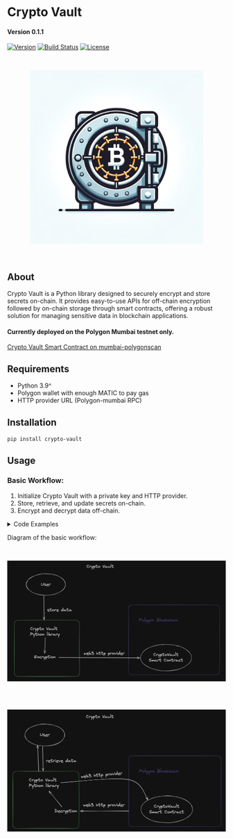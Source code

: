 # Crypto Vault
#### Version 0.1.1

[![Version](https://img.shields.io/badge/version-0.1.1-blue.svg)](https://github.com/yourusername/crypto-vault)
[![Build Status](https://img.shields.io/badge/build-passing-brightgreen.svg)]()
[![License](https://img.shields.io/badge/license-MIT-green.svg)](LICENSE)

<br/>
<p align="center">
<img src="./logo.webp" width="400" alt="crypto-vault">
</p>
<br/>

## About

Crypto Vault is a Python library designed to securely encrypt and store secrets on-chain. It provides easy-to-use APIs 
for off-chain encryption followed by on-chain storage through smart contracts, offering a robust solution for managing 
sensitive data in blockchain applications.

#### Currently deployed on the Polygon Mumbai testnet only.
[Crypto Vault Smart Contract on mumbai-polygonscan](https://mumbai.polygonscan.com/address/0x276c89d95300b11b8aceae24a2dbc4bc3bab69f5#code)

## Requirements
- Python 3.9^
- Polygon wallet with enough MATIC to pay gas
- HTTP provider URL (Polygon-mumbai RPC)

## Installation

```bash
pip install crypto-vault
```

## Usage

### Basic Workflow:

1. Initialize Crypto Vault with a private key and HTTP provider.
2. Store, retrieve, and update secrets on-chain.
3. Encrypt and decrypt data off-chain.

<details>
<summary>Code Examples</summary>

Generate secure encryption key with Encryption
```python
from crypto_vault import Encryption

# Generate encryption key
encryption_key = Encryption.generate_key()
```

Initialize Crypto Vault:
```python
from crypto_vault.crypto_vault import CryptoVault

crypto_vault = CryptoVault(
        app="myApp",
        env="prod",
        private_key="private_key",
        encryption_key=encryption_key,
        http_provider="http-provider-url-with-api-key",
)
```

Store, retrieve, and update secrets
```python
# Store
crypto_vault.store(data={"password": "secret", "foo": "bar"})

# Retrieve secrets
secrets = crypto_vault.retrieve()

# Retrieve single secret
password = crypto_vault.retrieve(value_name="password")

# Update single secret
crypto_vault.update(data={"foo": "Hello world!"})

# Update secrets -> To update all secrets use crypto_vault.store()
```

Encrypt and decrypt data
```python
# Encrypt
encrypted_data = crypto_vault.encrypt(data="secret")

# Decrypt
decrypted_data = crypto_vault.decrypt(data=encrypted_data)
```

</details>

Diagram of the basic workflow:

<br/>
<p align="center">
<img src="./store.png" alt="store-diagram">
</p>
<br/>

<br/>
<p align="center">
<img src="./retrieve.png" alt="retrieve-diagram">
</p>
<br/>

